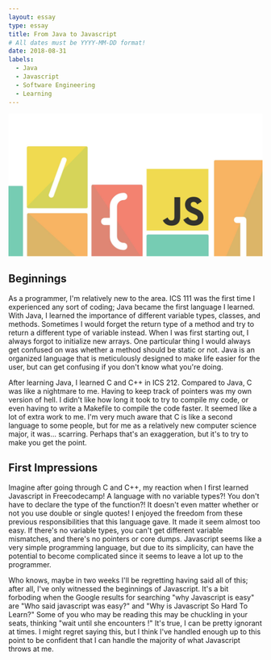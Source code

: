 ```yaml
---
layout: essay
type: essay
title: From Java to Javascript
# All dates must be YYYY-MM-DD format!
date: 2018-08-31
labels:
  - Java
  - Javascript
  - Software Engineering
  - Learning
---
```


<img class="ui large image" src="../images/javascript.jpg">

## Beginnings
As a programmer, I'm relatively new to the area. ICS 111 was the first time I experienced any sort of coding; Java became the first language I learned. With Java, I learned the importance of different variable types, classes, and methods. Sometimes I would forget the return type of a method and try to return a different type of variable instead. When I was first starting out, I always forgot to initialize new arrays. One particular thing I would always get confused on was whether a method should be static or not. Java is an organized language that is meticulously designed to make life easier for the user, but can get confusing if you don't know what you're doing.

After learning Java, I learned C and C++ in ICS 212. Compared to Java, C was like a nightmare to me. Having to keep track of pointers was my own version of hell. I didn't like how long it took to try to compile my code, or even having to write a Makefile to compile the code faster. It seemed like a lot of extra work to me. I'm very much aware that C is like a second language to some people, but for me as a relatively new computer science major, it was... scarring. Perhaps that's an exaggeration, but it's to try to make you get the point. 

## First Impressions
Imagine after going through C and C++, my reaction when I first learned Javascript in Freecodecamp! A language with no variable types?! You don't have to declare the type of the function?! It doesn't even matter whether or not you use double or single quotes! I enjoyed the freedom from these previous responsibilities that this language gave. It made it seem almost too easy. If there's no variable types, you can't get different variable mismatches, and there's no pointers or core dumps. Javascript seems like a very simple programming language, but due to its simplicity, can have the potential to become complicated since it seems to leave a lot up to the programmer.

Who knows, maybe in two weeks I'll be regretting having said all of this; after all, I've only witnessed the beginnings of Javascript. It's a bit forboding when the Google results for searching "why Javascript is easy" are "Who said javascript was easy?" and "Why is Javascript So Hard To Learn?" Some of you who may be reading this may be chuckling in your seats, thinking "wait until she encounters <insert common Javascript problem here>!" It's true, I can be pretty ignorant at times. I might regret saying this, but I think I've handled enough up to this point to be confident that I can handle the majority of what Javascript throws at me.
